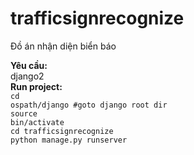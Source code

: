 # trafficsignrecognize
Đồ án nhận diện biển báo


<b>Yêu cầu:</b><br>
    django2<br>
<b>Run project:</b><br>
<code>cd ospath/django   #goto django root dir</code> <br>
<code>source bin/activate</code><br>
<code>cd trafficsignrecognize </code><br>
<code>python manage.py runserver</code><br>

  
